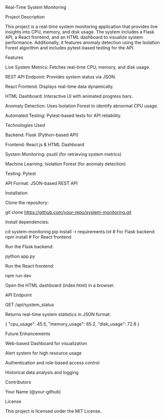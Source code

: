 Real-Time System Monitoring

Project Description

This project is a real-time system monitoring application that provides live insights into CPU, memory, and disk usage. The system includes a Flask API, a React frontend, and an HTML dashboard to visualize system performance. Additionally, it features anomaly detection using the Isolation Forest algorithm and includes pytest-based testing for the API.

Features

Live System Metrics: Fetches real-time CPU, memory, and disk usage.

REST API Endpoint: Provides system status via JSON.

React Frontend: Displays real-time data dynamically.

HTML Dashboard: Interactive UI with animated progress bars.

Anomaly Detection: Uses Isolation Forest to identify abnormal CPU usage.

Automated Testing: Pytest-based tests for API reliability.

Technologies Used

Backend: Flask (Python-based API)

Frontend: React.js & HTML Dashboard

System Monitoring: psutil (for retrieving system metrics)

Machine Learning: Isolation Forest (for anomaly detection)

Testing: Pytest

API Format: JSON-based REST API

Installation

Clone the repository:

git clone https://github.com/your-repo/system-monitoring.git

Install dependencies:

cd system-monitoring
pip install -r requirements.txt  # For Flask backend
npm install  # For React frontend

Run the Flask backend:

python app.py

Run the React frontend:

npm run dev

Open the HTML dashboard (index.html) in a browser.

API Endpoint

GET /api/system_status

Returns real-time system statistics in JSON format:

{
  "cpu_usage": 45.5,
  "memory_usage": 65.2,
  "disk_usage": 72.8
}

Future Enhancements

Web-based Dashboard for visualization

Alert system for high resource usage

Authentication and role-based access control

Historical data analysis and logging

Contributors

Your Name (@your-github)

License

This project is licensed under the MIT License.

